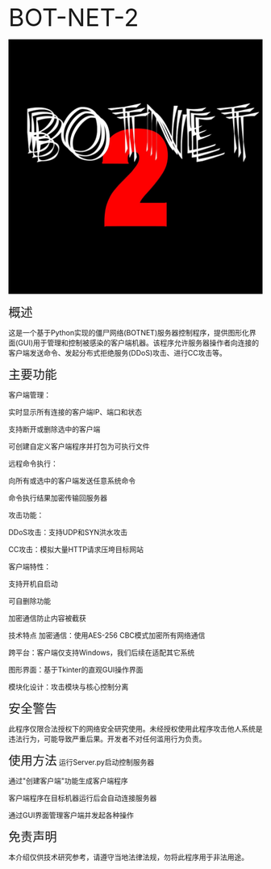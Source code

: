 <span style="font-size:48px;">BOT-NET-2</span>

![BOT-NET-Logo](developer/BOTNET2.png)

<span style="font-size:24px;">概述</span>

这是一个基于Python实现的僵尸网络(BOTNET)服务器控制程序，提供图形化界面(GUI)用于管理和控制被感染的客户端机器。该程序允许服务器操作者向连接的客户端发送命令、发起分布式拒绝服务(DDoS)攻击、进行CC攻击等。

<span style="font-size:24px;">主要功能</span>

客户端管理：

实时显示所有连接的客户端IP、端口和状态

支持断开或删除选中的客户端

可创建自定义客户端程序并打包为可执行文件

远程命令执行：

向所有或选中的客户端发送任意系统命令

命令执行结果加密传输回服务器

攻击功能：

DDoS攻击：支持UDP和SYN洪水攻击

CC攻击：模拟大量HTTP请求压垮目标网站

客户端特性：

支持开机自启动

可自删除功能

加密通信防止内容被截获

技术特点
加密通信：使用AES-256 CBC模式加密所有网络通信

跨平台：客户端仅支持Windows，我们后续在适配其它系统

图形界面：基于Tkinter的直观GUI操作界面

模块化设计：攻击模块与核心控制分离

<span style="font-size:24px;">安全警告</span>

此程序仅限合法授权下的网络安全研究使用。未经授权使用此程序攻击他人系统是违法行为，可能导致严重后果。开发者不对任何滥用行为负责。

<span style="font-size:24px;">使用方法</span>
运行Server.py启动控制服务器

通过"创建客户端"功能生成客户端程序

客户端程序在目标机器运行后会自动连接服务器

通过GUI界面管理客户端并发起各种操作

<span style="font-size:24px;">免责声明</span>

本介绍仅供技术研究参考，请遵守当地法律法规，勿将此程序用于非法用途。
